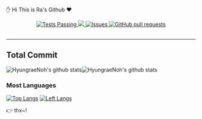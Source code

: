  :hand: Hi This is Ra's Github :heart:

<p align="center">
  <a href="https://github.com/HyungraeNoh/HyungraeNoh/actions">
    <img alt="Tests Passing" src="https://github.com/HyungraeNoh/HyungraeNoh/workflows/Test/badge.svg" />
  </a>
  <a href="https://codecov.io/gh/HyungraeNoh/HyungraeNoh">
    <img src="https://codecov.io/gh/HyungraeNoh/HyungraeNoh/branch/master/graph/badge.svg" />
  </a>
  <a href="https://github.com/HyungraeNoh/HyungraeNoh/issues">
    <img alt="Issues" src="https://img.shields.io/github/issues/HyungraeNoh/HyungraeNoh?color=0088ff" />
  </a>
  <a href="https://github.com/HyungraeNoh/HyungraeNoh/pulls">
    <img alt="GitHub pull requests" src="https://img.shields.io/github/issues-pr/HyungraeNoh/HyungraeNoh?color=0088ff" />
  </a>
  <br />
  <br />
</p>

---
<!-- [![ReadMe Card](https://github-readme-stats.vercel.app/api/pin/?username=HyungraeNoh&repo=HyungraeNoh&show_owner=true)](https://github.com/HyungraeNoh/HyungraeNoh) -->


## Total Commit

![HyungraeNoh's github stats](https://github-readme-stats.vercel.app/api?username=HyungraeNoh&show_icons=true&theme=radical)![HyungraeNoh's github stats](https://github-readme-stats.vercel.app/api?username=HyungraeNoh&include_all_commits=true&theme=radical)

### Most Languages

[![Top Langs](https://github-readme-stats.vercel.app/api/top-langs/?username=HyungraeNoh)](https://github.com/HyungraeNoh/HyungraeNohs&theme=radical) [![Left Langs](https://github-readme-stats.vercel.app/api/top-langs/?username=HyungraeNoh&layout=compact)](https://github.com/HyungraeNoh/HyungraeNoh&theme=radical)





:point_right: thx~!
